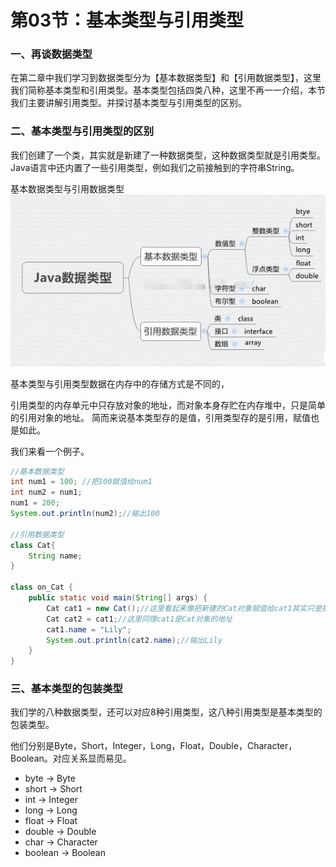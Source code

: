 # 第03节：基本类型与引用类型

### 一、再谈数据类型

在第二章中我们学习到数据类型分为【基本数据类型】和【引用数据类型】，这里我们简称基本类型和引用类型。基本类型包括四类八种，这里不再一一介绍，本节我们主要讲解引用类型。并探讨基本类型与引用类型的区别。

### 二、基本类型与引用类型的区别

我们创建了一个类，其实就是新建了一种数据类型，这种数据类型就是引用类型。Java语言中还内置了一些引用类型，例如我们之前接触到的字符串String。

基本数据类型与引用数据类型  
![基本数据类型与引用类型](../images/0303_type.png)  

基本类型与引用类型数据在内存中的存储方式是不同的，

引用类型的内存单元中只存放对象的地址，而对象本身存贮在内存堆中，只是简单的引用对象的地址。
简而来说基本类型存的是值，引用类型存的是引用，赋值也是如此。


我们来看一个例子。

``` java
//基本数据类型
int num1 = 100; //把100赋值给num1
int num2 = num1;
num1 = 200;
System.out.println(num2);//输出100

//引用数据类型
class Cat{
    String name;
}

class on_Cat {
    public static void main(String[] args) {
        Cat cat1 = new Cat();//这里看起来像把新建的Cat对象赋值给cat1其实只是把Cat对象的引用（即存储Cat对象的地址）赋值给了cat1
        Cat cat2 = cat1;//这里同理cat1是Cat对象的地址
        cat1.name = "Lily";
        System.out.println(cat2.name);//输出Lily
    }
}
```


### 三、基本类型的包装类型

我们学的八种数据类型，还可以对应8种引用类型，这八种引用类型是基本类型的包装类型。

他们分别是Byte，Short，Integer，Long，Float，Double，Character，Boolean。对应关系显而易见。

* byte →	Byte
* short	→	Short
* int	→	Integer
* long →	Long
* float	→	Float
* double	→	Double
* char	→	Character
* boolean →	Boolean









